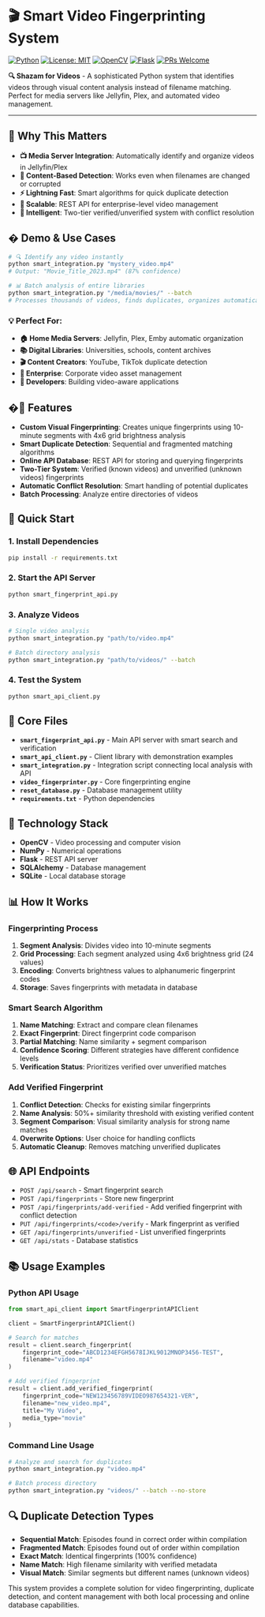 # 🎬 Smart Video Fingerprinting System

[![Python](https://img.shields.io/badge/Python-3.7+-blue.svg)](https://python.org)
[![License: MIT](https://img.shields.io/badge/License-MIT-yellow.svg)](https://opensource.org/licenses/MIT)
[![OpenCV](https://img.shields.io/badge/OpenCV-4.5+-green.svg)](https://opencv.org)
[![Flask](https://img.shields.io/badge/Flask-2.0+-red.svg)](https://flask.palletsprojects.com)
[![PRs Welcome](https://img.shields.io/badge/PRs-welcome-brightgreen.svg)](https://github.com/Light1Knight/video-fingerprinting-system/pulls)

**🔍 Shazam for Videos** - A sophisticated Python system that identifies videos through visual content analysis instead of filename matching. Perfect for media servers like Jellyfin, Plex, and automated video management.

---

## 🌟 Why This Matters

- **📺 Media Server Integration**: Automatically identify and organize videos in Jellyfin/Plex
- **🎯 Content-Based Detection**: Works even when filenames are changed or corrupted  
- **⚡ Lightning Fast**: Smart algorithms for quick duplicate detection
- **🔄 Scalable**: REST API for enterprise-level video management
- **🧠 Intelligent**: Two-tier verified/unverified system with conflict resolution

## � Demo & Use Cases

```bash
# 🔍 Identify any video instantly
python smart_integration.py "mystery_video.mp4"
# Output: "Movie_Title_2023.mp4" (87% confidence)

# 📊 Batch analysis of entire libraries  
python smart_integration.py "/media/movies/" --batch
# Processes thousands of videos, finds duplicates, organizes automatically
```

### 💡 Perfect For:
- **🏠 Home Media Servers**: Jellyfin, Plex, Emby automatic organization
- **📚 Digital Libraries**: Universities, schools, content archives
- **🎬 Content Creators**: YouTube, TikTok duplicate detection
- **🏢 Enterprise**: Corporate video asset management
- **🔧 Developers**: Building video-aware applications

## �🎯 Features

- **Custom Visual Fingerprinting**: Creates unique fingerprints using 10-minute segments with 4x6 grid brightness analysis
- **Smart Duplicate Detection**: Sequential and fragmented matching algorithms
- **Online API Database**: REST API for storing and querying fingerprints
- **Two-Tier System**: Verified (known videos) and unverified (unknown videos) fingerprints
- **Automatic Conflict Resolution**: Smart handling of potential duplicates
- **Batch Processing**: Analyze entire directories of videos

## 🚀 Quick Start

### 1. Install Dependencies
```bash
pip install -r requirements.txt
```

### 2. Start the API Server
```bash
python smart_fingerprint_api.py
```

### 3. Analyze Videos
```bash
# Single video analysis
python smart_integration.py "path/to/video.mp4"

# Batch directory analysis
python smart_integration.py "path/to/videos/" --batch
```

### 4. Test the System
```bash
python smart_api_client.py
```

## 📁 Core Files

- **`smart_fingerprint_api.py`** - Main API server with smart search and verification
- **`smart_api_client.py`** - Client library with demonstration examples
- **`smart_integration.py`** - Integration script connecting local analysis with API
- **`video_fingerprinter.py`** - Core fingerprinting engine
- **`reset_database.py`** - Database management utility
- **`requirements.txt`** - Python dependencies

## 🔧 Technology Stack

- **OpenCV** - Video processing and computer vision
- **NumPy** - Numerical operations
- **Flask** - REST API server
- **SQLAlchemy** - Database management
- **SQLite** - Local database storage

## 📊 How It Works

### Fingerprinting Process
1. **Segment Analysis**: Divides video into 10-minute segments
2. **Grid Processing**: Each segment analyzed using 4x6 brightness grid (24 values)
3. **Encoding**: Converts brightness values to alphanumeric fingerprint codes
4. **Storage**: Saves fingerprints with metadata in database

### Smart Search Algorithm
1. **Name Matching**: Extract and compare clean filenames
2. **Exact Fingerprint**: Direct fingerprint code comparison
3. **Partial Matching**: Name similarity + segment comparison
4. **Confidence Scoring**: Different strategies have different confidence levels
5. **Verification Status**: Prioritizes verified over unverified matches

### Add Verified Fingerprint
1. **Conflict Detection**: Checks for existing similar fingerprints
2. **Name Analysis**: 50%+ similarity threshold with existing verified content
3. **Segment Comparison**: Visual similarity analysis for strong name matches
4. **Overwrite Options**: User choice for handling conflicts
5. **Automatic Cleanup**: Removes matching unverified duplicates

## 🌐 API Endpoints

- `POST /api/search` - Smart fingerprint search
- `POST /api/fingerprints` - Store new fingerprint
- `POST /api/fingerprints/add-verified` - Add verified fingerprint with conflict detection
- `PUT /api/fingerprints/<code>/verify` - Mark fingerprint as verified
- `GET /api/fingerprints/unverified` - List unverified fingerprints
- `GET /api/stats` - Database statistics

## 📚 Usage Examples

### Python API Usage
```python
from smart_api_client import SmartFingerprintAPIClient

client = SmartFingerprintAPIClient()

# Search for matches
result = client.search_fingerprint(
    fingerprint_code="ABCD1234EFGH5678IJKL9012MNOP3456-TEST",
    filename="video.mp4"
)

# Add verified fingerprint
result = client.add_verified_fingerprint(
    fingerprint_code="NEW123456789VIDEO987654321-VER",
    filename="new_video.mp4",
    title="My Video",
    media_type="movie"
)
```

### Command Line Usage
```bash
# Analyze and search for duplicates
python smart_integration.py "video.mp4"

# Batch process directory
python smart_integration.py "videos/" --batch --no-store
```

## 🔍 Duplicate Detection Types

- **Sequential Match**: Episodes found in correct order within compilation
- **Fragmented Match**: Episodes found out of order within compilation  
- **Exact Match**: Identical fingerprints (100% confidence)
- **Name Match**: High filename similarity with verified metadata
- **Visual Match**: Similar segments but different names (unknown videos)

This system provides a complete solution for video fingerprinting, duplicate detection, and content management with both local processing and online database capabilities.
